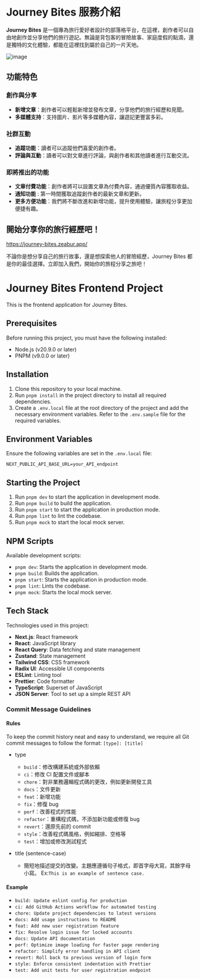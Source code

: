 # Journey Bites 服務介紹

**Journey Bites** 是一個專為旅行愛好者設計的部落格平台，在這裡，創作者可以自由地創作並分享他們的旅行遊記。無論是背包客的冒險故事、家庭度假的點滴，還是獨特的文化體驗，都能在這裡找到屬於自己的一片天地。

![image](https://github.com/Journey-bites/journey-bites-website/assets/65709519/610c6c4c-f6fd-48a3-9839-80c527bb6238)

## 功能特色

### 創作與分享
- **新增文章**：創作者可以輕鬆新增並發布文章，分享他們的旅行經歷和見聞。
- **多媒體支持**：支持圖片、影片等多媒體內容，讓遊記更豐富多彩。

### 社群互動
- **追蹤功能**：讀者可以追蹤他們喜愛的創作者。
- **評論與互動**：讀者可以對文章進行評論，與創作者和其他讀者進行互動交流。

### 即將推出的功能
- **文章付費功能**：創作者將可以設置文章為付費內容，通過優質內容獲取收益。
- **通知功能** : 第一時間獲取追蹤創作者的最新文章和更新。
- **更多方便功能**：我們將不斷改進和新增功能，提升使用體驗，讓旅程分享更加便捷有趣。

## 開始分享你的旅行經歷吧！
https://journey-bites.zeabur.app/

不論你是想分享自己的旅行故事，還是想探索他人的冒險經歷，Journey Bites 都是你的最佳選擇。立即加入我們，開始你的旅程分享之旅吧！

# Journey Bites Frontend Project

This is the frontend application for Journey Bites.

## Prerequisites

Before running this project, you must have the following installed:

- Node.js (v20.9.0 or later)
- PNPM (v9.0.0 or later)

## Installation

1. Clone this repository to your local machine.
2. Run `pnpm install` in the project directory to install all required dependencies.
3. Create a `.env.local` file at the root directory of the project and add the necessary environment variables. Refer to the `.env.sample` file for the required variables.

## Environment Variables

Ensure the following variables are set in the `.env.local` file:

```
NEXT_PUBLIC_API_BASE_URL=your_API_endpoint
```

## Starting the Project

1. Run `pnpm dev` to start the application in development mode.
2. Run `pnpm build` to build the application.
3. Run `pnpm start` to start the application in production mode.
4. Run `pnpm lint` to lint the codebase.
5. Run `pnpm mock` to start the local mock server.

## NPM Scripts

Available development scripts:

- `pnpm dev`: Starts the application in development mode.
- `pnpm build`: Builds the application.
- `pnpm start`: Starts the application in production mode.
- `pnpm lint`: Lints the codebase.
- `pnpm mock`: Starts the local mock server.

## Tech Stack

Technologies used in this project:

- **Next.js**: React framework
- **React**: JavaScript library
- **React Query**: Data fetching and state management
- **Zustand**: State management
- **Tailwind CSS**: CSS framework
- **Radix UI**: Accessible UI components
- **ESLint**: Linting tool
- **Prettier**: Code formatter
- **TypeScript**: Superset of JavaScript
- **JSON Server**: Tool to set up a simple REST API

### Commit Message Guidelines

#### Rules

To keep the commit history neat and easy to understand, we require all Git commit messages to follow the format:
`[type]: [title]`

- type

  - `build`：修改構建系統或外部依賴
  - `ci`：修改 CI 配置文件或腳本
  - `chore`：對非業務邏輯程式碼的更改，例如更新開發工具
  - `docs`：文件更新
  - `feat`：新增功能
  - `fix`：修復 bug
  - `perf`：改善程式的性能
  - `refactor`：重構程式碼，不添加新功能或修復 bug
  - `revert`：還原先前的 commit
  - `style`：改善程式碼風格，例如縮排、空格等
  - `test`：增加或修改測試程式

- title (sentence-case)
  - 簡短地描述提交的改變。主題應遵循句子格式，即首字母大寫，其餘字母小寫。 Ex:`This is an example of sentence case.`

#### Example

- `build: Update eslint config for production`
- `ci: Add GitHub Actions workflow for automated testing`
- `chore: Update project dependencies to latest versions`
- `docs: Add usage instructions to README`
- `feat: Add new user registration feature`
- `fix: Resolve login issue for locked accounts`
- `docs: Update API documentation`
- `perf: Optimize image loading for faster page rendering`
- `refactor: Simplify error handling in API client`
- `revert: Roll back to previous version of login form`
- `style: Enforce consistent indentation with Prettier`
- `test: Add unit tests for user registration endpoint`
